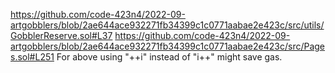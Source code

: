https://github.com/code-423n4/2022-09-artgobblers/blob/2ae644ace932271fb34399c1c0771aabae2e423c/src/utils/GobblerReserve.sol#L37
https://github.com/code-423n4/2022-09-artgobblers/blob/2ae644ace932271fb34399c1c0771aabae2e423c/src/Pages.sol#L251
For above using "++i" instead of "i++" might save gas.